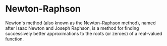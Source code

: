 # Newton-Raphson
Newton's method (also known as the Newton–Raphson method), named after Isaac Newton and Joseph Raphson, is a method for finding successively better approximations to the roots (or zeroes) of a real-valued function.
